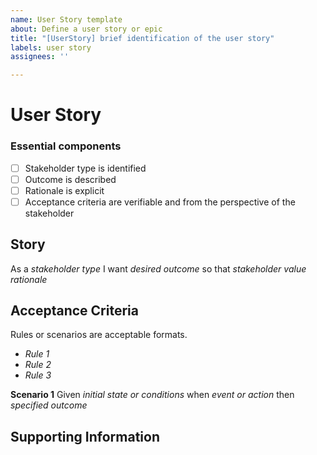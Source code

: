 ```yaml
---
name: User Story template
about: Define a user story or epic
title: "[UserStory] brief identification of the user story"
labels: user story
assignees: ''

---
```


# User Story
### Essential components
- [ ] Stakeholder type is identified
- [ ] Outcome is described
- [ ] Rationale is explicit
- [ ] Acceptance criteria are verifiable and from the perspective of the stakeholder

## Story
As a  _stakeholder type_
I want  _desired outcome_
so that  _stakeholder value rationale_

## Acceptance Criteria
Rules or scenarios are acceptable formats.

* _Rule 1_
* _Rule 2_
* _Rule 3_

**Scenario 1**
Given  _initial state or conditions_
when  _event or action_
then  _specified outcome_


## Supporting Information
